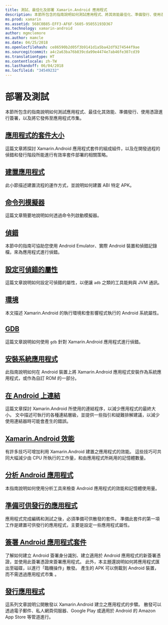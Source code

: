 ```yaml
---
title: 測試、最佳化及部署 Xamarin.Android 應用程式
description: 本節所包含的指南說明如何測試應用程式、將其效能最佳化、準備發行、使用憑證進行簽署，以及將它發佈至應用程式市集
ms.prod: xamarin
ms.assetid: 568C0B85-EFF3-AF6F-5605-95055193D367
ms.technology: xamarin-android
author: mgmclemore
ms.author: mamcle
ms.date: 04/25/2018
ms.openlocfilehash: ce86590b2d05f3b9141d1a5ba42df9274544f9ae
ms.sourcegitcommit: a4c2a63ba76b839cda99e4474e7ab46fe307cd39
ms.translationtype: HT
ms.contentlocale: zh-TW
ms.lasthandoff: 06/04/2018
ms.locfileid: "34549232"
---
```

# <a name="deployment-and-testing"></a>部署及測試

本節所包含的指南說明如何測試應用程式、最佳化其效能、準備發行、使用憑證進行簽署，以及將它發佈至應用程式市集。


##  <a name="application-package-sizesapp-package-sizemd"></a>[應用程式的套件大小](app-package-size.md)

這篇文章將探討 Xamarin.Android 應用程式套件的組成組件，以及在開發過程的偵錯和發行階段所能進行有效率套件部署的相關策略。

##  <a name="building-appsbuilding-appsindexmd"></a>[建置應用程式](building-apps/index.md)

此小節描述建置流程的運作方式，並說明如何建置 ABI 特定 APK。

##  <a name="command-line-emulatorcommand-line-emulatormd"></a>[命令列模擬器](command-line-emulator.md)

這篇文章簡要地說明如何透過命令列啟動模擬器。

## <a name="debuggingandroiddeploy-testdebuggingindexmd"></a>[偵錯](~/android/deploy-test/debugging/index.md)

本節中的指南可協助您使用 Android Emulator、實際 Android 裝置和偵錯記錄檔，來為應用程式進行偵錯。

##  <a name="setting-the-debuggable-attributeandroiddeploy-testdebuggable-attributemd"></a>[設定可偵錯的屬性](~/android/deploy-test/debuggable-attribute.md)

這篇文章說明如何設定可偵錯的屬性，以便讓 `adb` 之類的工具能夠與 JVM 通訊。

##  <a name="environmentenvironmentmd"></a>[環境](environment.md)

本文描述 Xamarin.Android 的執行環境和會影響程式執行的 Android 系統屬性。

##  <a name="gdbgdbmd"></a>[GDB](gdb.md)

這篇文章說明如何使用 `gdb` 針對 Xamarin.Android 應用程式進行偵錯。

##  <a name="installing-a-system-appinstall-system-appmd"></a>[安裝系統應用程式](install-system-app.md)

此指南說明如何在 Android 裝置上將 Xamarin.Android 應用程式安裝作為系統應用程式，或作為自訂 ROM 的一部分。

##  <a name="linking-on-androidlinkermd"></a>[在 Android 上連結](linker.md)

這篇文章探討 Xamarin.Android 所使用的連結程序，以減少應用程式的最終大小。 文中描述可執行的各種連結層級，並提供一些指引和疑難排解建議，以減少使用連結器時可能會產生的錯誤。

## <a name="xamarinandroid-performanceandroiddeploy-testperformancemd"></a>[Xamarin.Android 效能](~/android/deploy-test/performance.md)

有許多技巧可增加利用 Xamarin.Android 建置之應用程式的效能。 這些技巧可共同大幅減少由 CPU 所執行的工作量，和由應用程式所耗用的記憶體數量。

## <a name="profiling-android-appsandroiddeploy-testprofilingmd"></a>[分析 Android 應用程式](~/android/deploy-test/profiling.md)

本指南說明如何使用分析工具來檢查 Android 應用程式的效能和記憶體使用量。


## <a name="preparing-an-application-for-releaseandroiddeploy-testrelease-prepindexmd"></a>[準備可供發行的應用程式](~/android/deploy-test/release-prep/index.md)

應用程式完成編碼和測試之後，必須準備可供散發的套件。 準備此套件的第一項工作是建置可供發行的應用程式，主要是設定一些應用程式屬性。

## <a name="signing-the-android-application-packageandroiddeploy-testsigningindexmd"></a>[簽署 Android 應用程式套件](~/android/deploy-test/signing/index.md)

了解如何建立 Android 簽署身分識別、建立適用於 Android 應用程式的新簽署憑證，並使用此簽署憑證來簽署應用程式。 此外，本主題還說明如何將應用程式匯出至磁碟，以進行「臨機操作」散發。 產生的 APK 可以側載到 Android 裝置，而不需透過應用程式市集 。

## <a name="publishing-an-applicationandroiddeploy-testpublishingindexmd"></a>[發行應用程式](~/android/deploy-test/publishing/index.md)

這系列文章說明公開散發以 Xamarin.Android 建立之應用程式的步驟。 散發可以透過電子郵件、私人網頁伺服器、Google Play 或適用於 Android 的 Amazon App Store 等管道進行。
